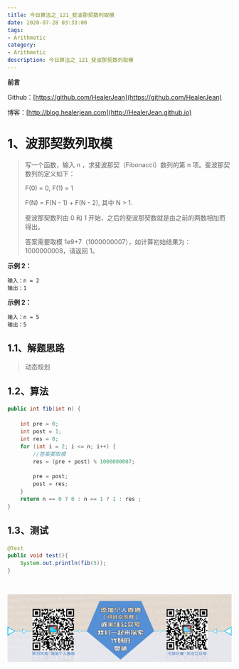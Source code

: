 ```yaml
---
title: 今日算法之_121_斐波那契数列取模
date: 2020-07-28 03:33:00
tags: 
- Arithmetic
category: 
- Arithmetic
description: 今日算法之_121_斐波那契数列取模
---
```


**前言**     

 Github：[https://github.com/HealerJean](https://github.com/HealerJean)         

 博客：[http://blog.healerjean.com](http://HealerJean.github.io)          



# 1、波那契数列取模
>  写一个函数，输入 n ，求斐波那契（Fibonacci）数列的第 n 项。斐波那契数列的定义如下：    
>
>  F(0) = 0,   F(1) = 1    
>
>  F(N) = F(N - 1) + F(N - 2), 其中 N > 1.     
>
>  斐波那契数列由 0 和 1 开始，之后的斐波那契数就是由之前的两数相加而得出。    
>
>  答案需要取模 1e9+7（1000000007），如计算初始结果为：1000000008，请返回 1。

 **示例 2：**

```
输入：n = 2
输出：1
```

 **示例 2：**

    输入：n = 5
    输出：5


## 1.1、解题思路 

>  动态规划



## 1.2、算法

```java
public int fib(int n) {

    int pre = 0;
    int post = 1;
    int res = 0;
    for (int i = 2; i <= n; i++) {
        //答案要取模
        res = (pre + post) % 1000000007;

        pre = post;
        post = res;
    }
    return n == 0 ? 0 : n == 1 ? 1 : res ;
}
```




## 1.3、测试 

```java
@Test
public void test(){
    System.out.println(fib(5));
}

```



​          

![ContactAuthor](https://raw.githubusercontent.com/HealerJean/HealerJean.github.io/master/assets/img/artical_bottom.jpg)



<link rel="stylesheet" href="https://unpkg.com/gitalk/dist/gitalk.css">

<script src="https://unpkg.com/gitalk@latest/dist/gitalk.min.js"></script> 
<div id="gitalk-container"></div>    
 <script type="text/javascript">
    var gitalk = new Gitalk({
		clientID: `1d164cd85549874d0e3a`,
		clientSecret: `527c3d223d1e6608953e835b547061037d140355`,
		repo: `HealerJean.github.io`,
		owner: 'HealerJean',
		admin: ['HealerJean'],
		id: 'lRI1Z8QfcjL6iaJx',
    });
    gitalk.render('gitalk-container');
</script> 



